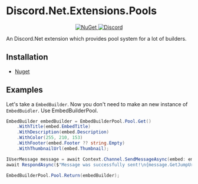 # Discord.Net.Extensions.Pools
<p align="center">
  <a href="https://www.nuget.org/packages/Discord.Net.Extensions.Pools/">
    <img src="https://img.shields.io/nuget/v/Discord.Net.Extensions.Pools?style=flat" alt="NuGet">
  </a>
  <a href="https://discord.gg/dnet">
    <img src="https://discord.com/api/guilds/848176216011046962/widget.png" alt="Discord">
  </a>
</p>

An Discord.Net extension which provides pool system for a lot of builders.

## Installation
- [Nuget](https://www.nuget.org/packages/Discord.Net.Extensions.Pools)

## Examples
Let's take a `EmbedBuilder`. Now you don't need to make an new instance of `EmbedBuidler`. Use EmbedBuilderPool.

```cs
EmbedBuilder embedBuilder = EmbedBuilderPool.Pool.Get()
    .WithTitle(embed.EmbedTitle)
    .WithDescription(embed.Description)
    .WithColor(255, 210, 153)
    .WithFooter(embed.Footer ?? string.Empty)
    .WithThumbnailUrl(embed.Thumbnail);

IUserMessage message = await Context.Channel.SendMessageAsync(embed: embedBuilder.Build());
await RespondAsync($"Message was successfully sent!\n{message.GetJumpUrl()}", ephemeral: true);

EmbedBuilderPool.Pool.Return(embedBuilder);
```
